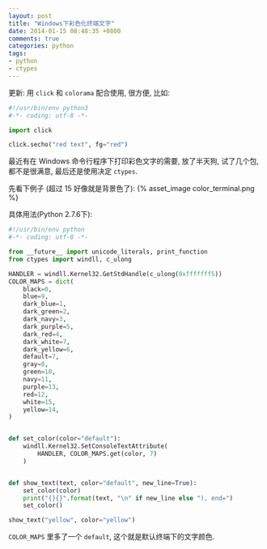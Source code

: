 ```yaml
---
layout: post
title: "Windows下彩色化终端文字"
date: 2014-01-15 08:48:35 +0800
comments: true
categories: python
tags:
- python
- ctypes
---
```

更新:
用 `click` 和 `colorama` 配合使用, 很方便, 比如:
```python
#!/usr/bin/env python3
#-*- coding: utf-8 -*-

import click

click.secho("red text", fg="red")
```

最近有在 Windows 命令行程序下打印彩色文字的需要, 放了半天狗, 试了几个包, 都不是很满意, 最后还是使用决定 `ctypes`.

先看下例子 (超过 15 好像就是背景色了):
{% asset_image color_terminal.png %}
<!--more-->
具体用法(Python 2.7.6下):
```python color_terminal_test.py
#!/usr/bin/env python
#-*- coding: utf-8 -*-

from __future__ import unicode_literals, print_function
from ctypes import windll, c_ulong

HANDLER = windll.Kernel32.GetStdHandle(c_ulong(0xfffffff5))
COLOR_MAPS = dict(
    black=0,
    blue=9,
    dark_blue=1,
    dark_green=2,
    dark_navy=3,
    dark_purple=5,
    dark_red=4,
    dark_white=7,
    dark_yellow=6,
    default=7,
    gray=8,
    green=10,
    navy=11,
    purple=13,
    red=12,
    white=15,
    yellow=14,
)


def set_color(color="default"):
    windll.Kernel32.SetConsoleTextAttribute(
        HANDLER, COLOR_MAPS.get(color, 7)
    )


def show_text(text, color="default", new_line=True):
    set_color(color)
    print("{}{}".format(text, "\n" if new_line else "), end=")
    set_color()

show_text("yellow", color="yellow")
```

`COLOR_MAPS` 里多了一个 `default`, 这个就是默认终端下的文字颜色.
<!--more-->
